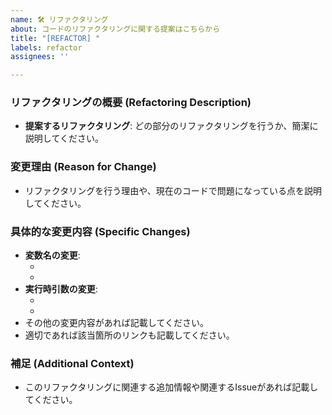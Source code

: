```yaml
---
name: 🛠 リファクタリング
about: コードのリファクタリングに関する提案はこちらから
title: "[REFACTOR] "
labels: refactor
assignees: ''

---
```


### リファクタリングの概要 (Refactoring Description)
- **提案するリファクタリング**: どの部分のリファクタリングを行うか、簡潔に説明してください。

### 変更理由 (Reason for Change)
- リファクタリングを行う理由や、現在のコードで問題になっている点を説明してください。

### 具体的な変更内容 (Specific Changes)
- **変数名の変更**: 
  - [旧]: `oldVariableName`
  - [新]: `newVariableName`
- **実行時引数の変更**: 
  - [旧]: `--oldArgument`
  - [新]: `--newArgument`
- その他の変更内容があれば記載してください。
- 適切であれば該当箇所のリンクも記載してください。

### 補足 (Additional Context)
- このリファクタリングに関連する追加情報や関連するIssueがあれば記載してください。

